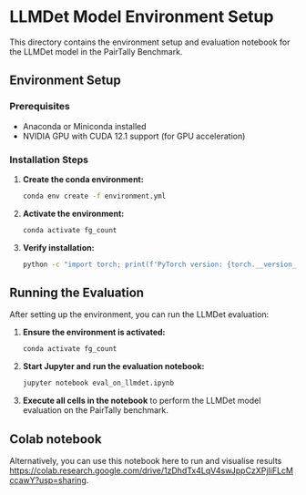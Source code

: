 # LLMDet Model Environment Setup

This directory contains the environment setup and evaluation notebook for the LLMDet model in the PairTally Benchmark.

## Environment Setup

### Prerequisites
- Anaconda or Miniconda installed
- NVIDIA GPU with CUDA 12.1 support (for GPU acceleration)

### Installation Steps

1. **Create the conda environment:**
   ```bash
   conda env create -f environment.yml
   ```

2. **Activate the environment:**
   ```bash
   conda activate fg_count
   ```

3. **Verify installation:**
   ```bash
   python -c "import torch; print(f'PyTorch version: {torch.__version__}'); print(f'CUDA available: {torch.cuda.is_available()}')"
   ```

## Running the Evaluation

After setting up the environment, you can run the LLMDet evaluation:

1. **Ensure the environment is activated:**
   ```bash
   conda activate fg_count
   ```

2. **Start Jupyter and run the evaluation notebook:**
   ```bash
   jupyter notebook eval_on_llmdet.ipynb
   ```

3. **Execute all cells in the notebook** to perform the LLMDet model evaluation on the PairTally benchmark.

## Colab notebook
Alternatively, you can use this notebook here to run and visualise results https://colab.research.google.com/drive/1zDhdTx4LqV4swJppCzXPjIiFLcMccawY?usp=sharing.
